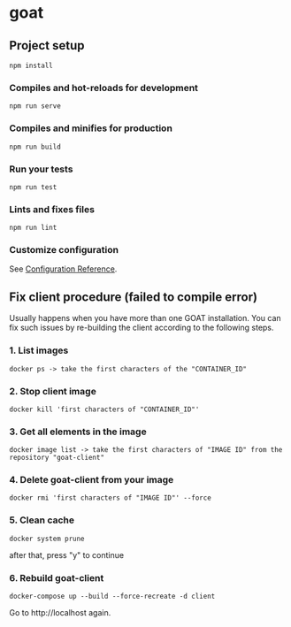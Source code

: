 # goat

## Project setup
```
npm install
```

### Compiles and hot-reloads for development
```
npm run serve
```

### Compiles and minifies for production
```
npm run build
```

### Run your tests
```
npm run test
```

### Lints and fixes files
```
npm run lint
```

### Customize configuration
See [Configuration Reference](https://cli.vuejs.org/config/).

## Fix client procedure (failed to compile error)
Usually happens when you have more than one GOAT installation. You can fix such issues by re-building the client according to the following steps.

### 1. List images
```
docker ps -> take the first characters of the "CONTAINER_ID"
```
### 2. Stop client image
```
docker kill 'first characters of "CONTAINER_ID"'
```
### 3. Get all elements in the image
```
docker image list -> take the first characters of "IMAGE ID" from the repository "goat-client"
```
### 4. Delete goat-client from your image
```
docker rmi 'first characters of "IMAGE ID"' --force
```
### 5. Clean cache
```
docker system prune
```
after that, press "y" to continue  
  
### 6. Rebuild goat-client
```
docker-compose up --build --force-recreate -d client
```
Go to http://localhost again.

